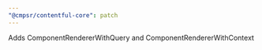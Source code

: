 ```yaml
---
"@cmpsr/contentful-core": patch
---
```


Adds ComponentRendererWithQuery and ComponentRendererWithContext
